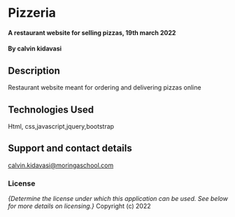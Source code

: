 # Pizzeria
#### A restaurant website for selling pizzas, 19th march 2022
#### By calvin kidavasi
## Description
Restaurant website meant for ordering and delivering pizzas online
## Technologies Used
Html, css,javascript,jquery,bootstrap
## Support and contact details
calvin.kidavasi@moringaschool.com
### License
*{Determine the license under which this application can be used.  See below for more details on licensing.}*
Copyright (c) 2022
